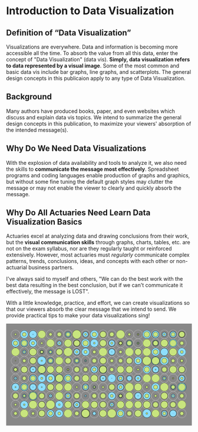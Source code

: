# Introduction to Data Visualization

## Definition of “Data Visualization”
Visualizations are everywhere. Data and information is becoming more accessible all the time. To absorb the value from all this data, enter the concept of "Data Visualization" (data vis). **Simply, data visualization refers to data represented by a visual image**. Some of the most common and basic data vis include bar graphs, line graphs, and scatterplots. The general design concepts in this publicaion apply to any type of Data Visualization.

## Background
Many authors have produced books, paper, and even websites which discuss and explain data vis topics. We intend to summarize the general design concepts in this publication, to maximize your viewers' absorption of the intended message(s).

## Why Do We Need Data Visualizations
With the explosion of data availability and tools to analyze it, we also need the skills to **communicate the message most effectively**. Spreadsheet programs and coding languages enable production of graphs and graphics, but without some fine tuning the default graph styles may clutter the message or may not enable the viewer to clearly and quickly absorb the message. 

## Why Do All Actuaries Need Learn Data Visualization Basics
Actuaries excel at analyzing data and drawing conclusions from their work, but the **visual communication skills** through graphs, charts, tables, etc. are not on the exam syllabus, nor are they regularly taught or reinforced extensively. However, most actuaries must _regularly_ communicate complex patterns, trends, conclusions, ideas, and concepts with each other or non-actuarial business partners.

I've always said to myself and others, "We can do the best work with the best data resulting in the best conclusion, but if we can't communicate it effectively, the message is LOST".

With a little knowledge, practice, and effort, we can create visualizations so that our viewers absorb the clear message that we intend to send. We provide practical tips to make your data visualizations sing!

![Test](figures/test_01.png)

